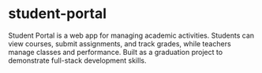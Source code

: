 # student-portal
Student Portal is a web app for managing academic activities. Students can view courses, submit assignments, and track grades, while teachers manage classes and performance. Built as a graduation project to demonstrate full-stack development skills.
